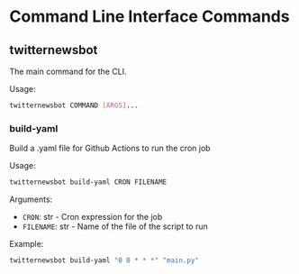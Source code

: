# Command Line Interface Commands

## twitternewsbot
The main command for the CLI.

Usage:
```bash
twitternewsbot COMMAND [ARGS]...
```

### build-yaml

Build a .yaml file for Github Actions to run the cron job

Usage: 
```bash
twitternewsbot build-yaml CRON FILENAME
```

Arguments:

 - `CRON`: str - Cron expression for the job
 - `FILENAME`: str - Name of the file of the script to run

 Example:
```bash
twitternewsbot build-yaml "0 0 * * *" "main.py"
```